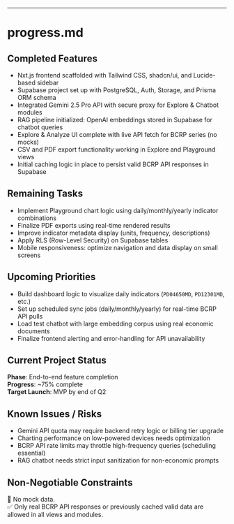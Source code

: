 ---
# progress.md

## Completed Features

- Nxt.js frontend scaffolded with Tailwind CSS, shadcn/ui, and Lucide-based sidebar
- Supabase project set up with PostgreSQL, Auth, Storage, and Prisma ORM schema
- Integrated Gemini 2.5 Pro API with secure proxy for Explore & Chatbot modules
- RAG pipeline initialized: OpenAI embeddings stored in Supabase for chatbot queries
- Explore & Analyze UI complete with live API fetch for BCRP series (no mocks)
- CSV and PDF export functionality working in Explore and Playground views
- Initial caching logic in place to persist valid BCRP API responses in Supabase

## Remaining Tasks

- Implement Playground chart logic using daily/monthly/yearly indicator combinations
- Finalize PDF exports using real-time rendered results
- Improve indicator metadata display (units, frequency, descriptions)
- Apply RLS (Row-Level Security) on Supabase tables
- Mobile responsiveness: optimize navigation and data display on small screens

## Upcoming Priorities

- Build dashboard logic to visualize daily indicators (`PD04650MD`, `PD12301MD`, etc.)
- Set up scheduled sync jobs (daily/monthly/yearly) for real-time BCRP API pulls
- Load test chatbot with large embedding corpus using real economic documents
- Finalize frontend alerting and error-handling for API unavailability

## Current Project Status
**Phase**: End-to-end feature completion  
**Progress**: ~75% complete  
**Target Launch**: MVP by end of Q2  

## Known Issues / Risks

- Gemini API quota may require backend retry logic or billing tier upgrade
- Charting performance on low-powered devices needs optimization
- BCRP API rate limits may throttle high-frequency queries (scheduling essential)
- RAG chatbot needs strict input sanitization for non-economic prompts

## Non-Negotiable Constraints

🚫 No mock data.  
✅ Only real BCRP API responses or previously cached valid data are allowed in all views and modules.

